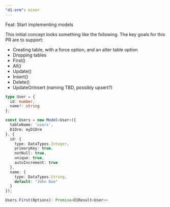 ```yaml
---
"d1-orm": minor
---
```


Feat: Start implementing models

This initial concept looks something like the following.
The key goals for this PR are to support:

- Creating table, with a force option, and an alter table option
- Dropping tables
- First()
- All()
- Update()
- Insert()
- Delete()
- UpdateOrInsert (naming TBD, possibly upsert?)

```ts
type User = {
  id: number,
  name?: string
};

const Users = new Model<User>({
  tableName: 'users',
  D1Orm: myD1Orm
}, {
  id: {
    type: DataTypes.Integer,
    primaryKey: true,
    notNull: true,
    unique: true,
    autoIncrement: true
  },
  name: {
    type: DataTypes.String,
    default: "John Doe"
  }
});

Users.First(Options): Promise<D1Result<User>>
```
